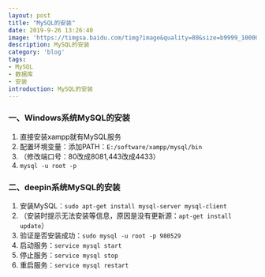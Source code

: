 ```yaml
---
layout: post
title: "MySQL的安装"
date: 2019-9-26 13:26:40
image: 'https://timgsa.baidu.com/timg?image&quality=80&size=b9999_10000&sec=1568647214378&di=b1cd2954d44adde4bebc4a1de2b45d83&imgtype=0&src=http%3A%2F%2Fwww.d1net.com%2Fuploadfile%2F2015%2F0217%2F20150217092739863.jpg'
description: MySQL的安装
category: 'blog'
tags:
- MySQL
- 数据库
- 安装
introduction: MySQL的安装
---
```


### 一、Windows系统MySQL的安装
1. 直接安装xampp就有MySQL服务   
2. 配置环境变量：添加PATH：`E:/software/xampp/mysql/bin`   
3. （修改端口号：80改成8081,443改成4433） 
4. `mysql -u root -p` 

### 二、deepin系统MySQL的安装
1. 安装MySQL：`sudo apt-get install mysql-server mysql-client`  
2. （安装时提示无法安装等信息，原因是没有更新源：`apt-get install update`）
3. 验证是否安装成功：`sudo mysql -u root -p 980529`
4. 启动服务：`service mysql start`  
5. 停止服务：`service mysql stop`  
6. 重启服务：`service mysql restart`


